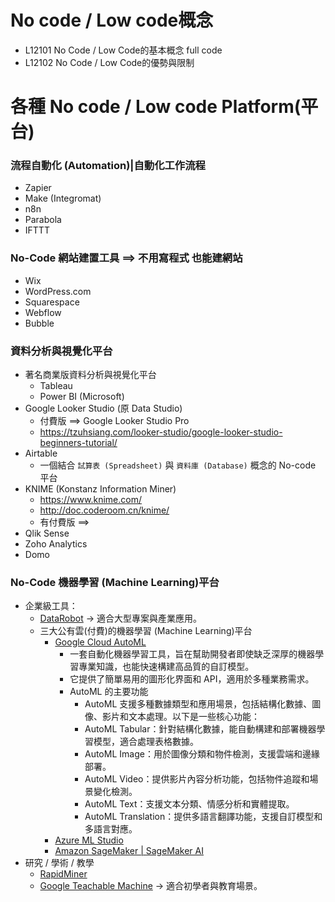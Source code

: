# No code / Low code概念
- L12101 No Code / Low Code的基本概念 full  code
- L12102 No Code / Low Code的優勢與限制

# 各種 No code / Low code Platform(平台)
### 流程自動化 (Automation)|自動化工作流程
- Zapier
- Make (Integromat)
- n8n
- Parabola
- IFTTT

### No-Code 網站建置工具 ==> 不用寫程式 也能建網站
- Wix
- WordPress.com
- Squarespace
- Webflow
- Bubble

### 資料分析與視覺化平台
- 著名商業版資料分析與視覺化平台
  - Tableau
  - Power BI (Microsoft)
- Google Looker Studio (原 Data Studio)
  - 付費版 ==>  Google Looker Studio Pro
  - https://tzuhsiang.com/looker-studio/google-looker-studio-beginners-tutorial/
- Airtable
  - 一個結合 `試算表 (Spreadsheet)` 與 `資料庫 (Database)` 概念的 No-code 平台
- KNIME (Konstanz Information Miner)
  - https://www.knime.com/
  - http://doc.coderoom.cn/knime/
  - 有付費版 ==> 
- Qlik Sense
- Zoho Analytics
- Domo
### No-Code 機器學習 (Machine Learning)平台
- 企業級工具：
  - [DataRobot](https://www.datarobot.com/) → 適合大型專案與產業應用。
  - 三大公有雲(付費)的機器學習 (Machine Learning)平台
    - [Google Cloud AutoML](https://cloud.google.com/automl?hl=zh-tw)
      - 一套自動化機器學習工具，旨在幫助開發者即使缺乏深厚的機器學習專業知識，也能快速構建高品質的自訂模型。
      - 它提供了簡單易用的圖形化界面和 API，適用於多種業務需求。
      - AutoML 的主要功能
        - AutoML 支援多種數據類型和應用場景，包括結構化數據、圖像、影片和文本處理。以下是一些核心功能：
        - AutoML Tabular：針對結構化數據，能自動構建和部署機器學習模型，適合處理表格數據。
        - AutoML Image：用於圖像分類和物件檢測，支援雲端和邊緣部署。
        - AutoML Video：提供影片內容分析功能，包括物件追蹤和場景變化檢測。
        - AutoML Text：支援文本分類、情感分析和實體提取。
        - AutoML Translation：提供多語言翻譯功能，支援自訂模型和多語言對應。 
    - [Azure ML Studio](https://ml.azure.com/)
    - [Amazon SageMaker | SageMaker AI](https://aws.amazon.com/tw/sagemaker/)
- 研究 / 學術 / 教學
  - [RapidMiner](https://altair.com.tw/altair-rapidminer)
  - [Google Teachable Machine](https://teachablemachine.withgoogle.com/) → 適合初學者與教育場景。
